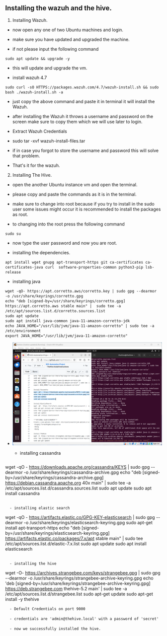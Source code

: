 ## Installing the wazuh and the hive.

1. Installing Wazuh.

  - now open any one of two Ubuntu machines and login.

  - make sure you have updated and upgraded the machine.

  - if not please input the following command
  ```
  sudo apt update && upgrade -y
  ```

  - this will update and upgrade the vm.

  - install wazuh 4.7
  ```
  sudo curl -sO HTTPS://packages.wazuh.com/4.7/wazuh-install.sh && sudo bash ./wazuh-install.sh -a
  ```

  - just copy the above command and paste it in terminal it will install the Wazuh.


  - after installing the Wazuh it throws a username and password on the screen make sure to copy them which we will use later to login.

  - Extract Wazuh Credentials

  - sudo tar -xvf wazuh-install-files.tar

  - if in case you forgot to store the username and password this will solve that problem.

  - That's it for the wazuh.


  2. Installing The Hive.

  - open the another Ubuntu instance vm and open the terminal.

  - please copy and paste the commands as it is in the terminal.

  - make sure to change into root because if you try to install in the sudo user some issues might occur it is recommended to install the packages as root.

  - to changing into the root press the following command
  ```
  sudo su
  ```

  - now type the user password and now you are root.

  - installing the dependencies.
  ```
  apt install wget gnupg apt-transport-https git ca-certificates ca-certificates-java curl  software-properties-common python3-pip lsb-release
  ```

  - installing java
 ```
wget -qO- https://apt.corretto.aws/corretto.key | sudo gpg --dearmor  -o /usr/share/keyrings/corretto.gpg
echo "deb [signed-by=/usr/share/keyrings/corretto.gpg] https://apt.corretto.aws stable main" |  sudo tee -a /etc/apt/sources.list.d/corretto.sources.list
sudo apt update
sudo apt install java-common java-11-amazon-corretto-jdk
echo JAVA_HOME="/usr/lib/jvm/java-11-amazon-corretto" | sudo tee -a /etc/environment 
export JAVA_HOME="/usr/lib/jvm/java-11-amazon-corretto"
```

- ![installing java](https://github.com/yakkalasaisumanth/soc-automation-project/blob/main/images/33.png)

  - installing cassandra
  ```
wget -qO -  https://downloads.apache.org/cassandra/KEYS | sudo gpg --dearmor  -o /usr/share/keyrings/cassandra-archive.gpg
echo "deb [signed-by=/usr/share/keyrings/cassandra-archive.gpg] https://debian.cassandra.apache.org 40x main" |  sudo tee -a /etc/apt/sources.list.d/cassandra.sources.list
sudo apt update
sudo apt install cassandra
```

  - installing elastic search
  ```
 wget -qO - https://artifacts.elastic.co/GPG-KEY-elasticsearch |  sudo gpg --dearmor -o /usr/share/keyrings/elasticsearch-keyring.gpg
sudo apt-get install apt-transport-https
echo "deb [signed-by=/usr/share/keyrings/elasticsearch-keyring.gpg] https://artifacts.elastic.co/packages/7.x/apt stable main" |  sudo tee /etc/apt/sources.list.d/elastic-7.x.list
sudo apt update
sudo apt install elasticsearch
```

  - installing the hive
  ```
wget -O- https://archives.strangebee.com/keys/strangebee.gpg | sudo gpg --dearmor -o /usr/share/keyrings/strangebee-archive-keyring.gpg
echo 'deb [signed-by=/usr/share/keyrings/strangebee-archive-keyring.gpg] https://deb.strangebee.com thehive-5.2 main' | sudo tee -a /etc/apt/sources.list.d/strangebee.list
sudo apt-get update
sudo apt-get install -y thehive
```
  - Default Credentials on port 9000

  - credentials are 'admin@thehive.local' with a password of 'secret'

  - now we successfully installed the hive.